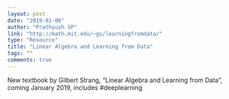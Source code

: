 ```yaml
---
layout: post
date: "2019-01-06"
author: "Prathyush SP"
link: "http://math.mit.edu/~gs/learningfromdata/"
type: "Resource"
title: "Linear Algebra and Learning from Data"
tags: ""
comments: true
---
```

New textbook by Gilbert Strang, “Linear Algebra and Learning from Data”, coming January 2019, includes #deeplearning ⁦